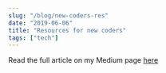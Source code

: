 ```yaml
---
slug: "/blog/new-coders-res"
date: "2019-06-06"
title: "Resources for new coders"
tags: ["tech"]
---
```

Read the full article on my Medium page [here](https://blog.usejournal.com/my-rocky-relationship-with-math-51a3021d9230)